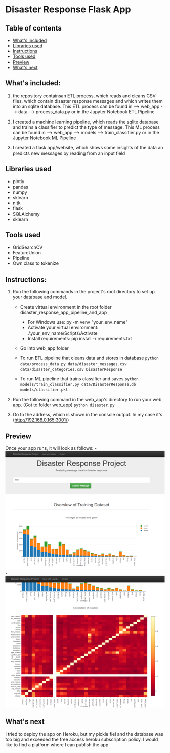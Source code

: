 # Disaster Response Flask App

## Table of contents

- [What's included](#whats-included)
- [Libraries used](#libraries-used)
- [Instructions](#instructions)
- [Tools used](#tools-used)
- [Preview](#preview)
- [What's next](#next)



## What's included:
1. the repository containsan ETL process, which reads and cleans CSV files, which contain disaster response messages and which writes them into an sqlite database. This ETL process can be found in --> web_app --> data --> process_data.py or in the Jupyter Notebook ETL Pipeline

2. I created a machine learning pipeline, which reads the sqlite database and trains a classifier to predict the type of message. This ML process can be found in --> web_app --> models --> train_classifier.py or in the Jupyter Notebook ML Pipeline

3. I created a flask app/website, which shows some insights of the data an predicts new messages by reading from an input field

## Libraries used
- plotly
- pandas
- numpy
- sklearn
- nltk
- flask
- SQLAlchemy
- sklearn


## Tools used
- GridSearchCV
- FeatureUnion
- Pipeline
- Own class to tokenize


## Instructions:
1. Run the following commands in the project's root directory to set up your database and model.

    - Create virtual environment in the root folder disaster_response_app_pipeline_and_app
        - For Windows use: py -m venv "your_env_name"
        - Activate your virtual environment: .\your_env_name\Scripts\Activate
        - Install requirements: pip install -r requirements.txt
    
    - Go into web_app folder

    - To run ETL pipeline that cleans data and stores in database
        `python data/process_data.py data/disaster_messages.csv data/disaster_categories.csv DisasterResponse`
    - To run ML pipeline that trains classifier and saves
        `python models/train_classifier.py data/DisasterResponse.db models/classifier.pkl`

2. Run the following command in the web_app's directory to run your web app. (Got to folder web_app)
    `python disaster.py`

3. Go to the address, which is shown in the console output. In my case it's (http://192.168.0.165:3001/)

## Preview
Once your app runs, it will look as follows:
    -![Cluster_by_genre](https://github.com/EriRika/disaster_response_app_pipeline_and_app/blob/master/pictures/App_preview.PNG "Cluster by Genre")
    -![Cluster_by_genre](https://github.com/EriRika/disaster_response_app_pipeline_and_app/blob/master/pictures/App_preview_2.PNG "Cluster by Genre")
    
    
## What's next
I tried to deploy the app on Heroku, but my pickle fiel and the database was too big and exceeded the free access heroku subscription policy. I would like to find a platform where I can publish the app

